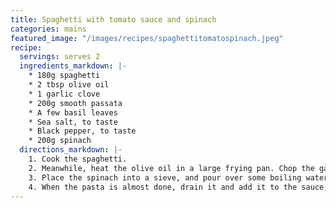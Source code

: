 ```yaml
---
title: Spaghetti with tomato sauce and spinach
categories: mains
featured_image: "/images/recipes/spaghettitomatospinach.jpeg"
recipe:
  servings: serves 2
  ingredients_markdown: |-
    * 180g spaghetti
    * 2 tbsp olive oil
    * 1 garlic clove
    * 200g smooth passata
    * A few basil leaves
    * Sea salt, to taste
    * Black pepper, to taste
    * 200g spinach
  directions_markdown: |-
    1. Cook the spaghetti.
    2. Meanwhile, heat the olive oil in a large frying pan. Chop the garlic in half. Add to the pan and cook on a medium-high heat for a few minutes. Add the passata and continue to cook on a medium heat, stirring frequently. Add the basil and season with salt and black pepper.
    3. Place the spinach into a sieve, and pour over some boiling water to wilt the leaves.
    4. When the pasta is almost done, drain it and add it to the sauce, along with the spinach. Toss together until the pasta is coated. Serve with extra black pepper on top.
---
```

